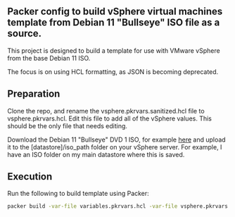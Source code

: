 ## Packer config to build vSphere virtual machines template from Debian 11 "Bullseye" ISO file as a source.

This project is designed to build a template for use with VMware vSphere from the base Debian 11 ISO.

The focus is on using HCL formatting, as JSON is becoming deprecated.  

## Preparation

Clone the repo, and rename the vsphere.pkrvars.sanitized.hcl file to vsphere.pkrvars.hcl.  Edit this file to add all of the vSphere values.  This should be the only file that needs editing.

Download the Debian 11 "Bullseye" DVD 1 ISO, for example [here](http://mirrors.ocf.berkeley.edu/debian-cd/11.2.0/amd64/iso-dvd/debian-11.2.0-amd64-DVD-1.iso) and upload it to the [datastore]/iso_path folder on your vSphere server.  For example, I have an ISO folder on my main datastore where this is saved.

## Execution

Run the following to build template using Packer:

```bash
packer build -var-file variables.pkrvars.hcl -var-file vsphere.pkrvars.hcl debian11-bullseye.pkr.hcl
```

